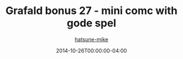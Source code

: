 ---
title: "Grafald bonus 27 - mini comc with gode spel"
type: "image"
date: 2014-10-26T00:00:00-04:00
draft: false
categories:
- blog
- projects
- grafald
image_path: "../img/2014/bonus_27.png"
alt_text: ""
author: "[hatsune-mike](https://cohost.org/hatsune-mike)"
---